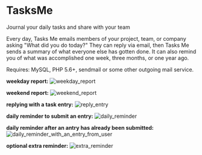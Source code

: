 # TasksMe
Journal your daily tasks and share with your team

Every day, Tasks Me emails members of your project, team, or company asking "What did you do today?" They can reply via email, then Tasks Me sends a summary of what everyone else has gotten done. It can also remind you of what was accomplished one week, three months, or one year ago.

Requires: MySQL, PHP 5.6+, sendmail or some other outgoing mail service.

**weekday report:**
![weekday_report](https://github.com/savetz/TasksMe/assets/15160098/c687cf0b-a56c-4ae8-8732-fc94d0d6483b)

**weekend report:**
![weekend_report](https://github.com/savetz/TasksMe/assets/15160098/42f0f1e2-59f9-495f-8d16-d68b62c9ead1)

**replying with a task entry:**
![reply_entry](https://github.com/savetz/TasksMe/assets/15160098/499006ae-aa36-43d7-ba07-d70316b58e33)

**daily reminder to submit an entry:**
![daily_reminder](https://github.com/savetz/TasksMe/assets/15160098/03ff77be-6406-4af8-a854-916fb6375518)

**daily reminder after an antry has already been submitted:**
![daily_reminder_with_an_entry_from_user](https://github.com/savetz/TasksMe/assets/15160098/a968b4f9-99bd-4f68-8a65-30c160719036)

**optional extra reminder:**
![extra_reminder](https://github.com/savetz/TasksMe/assets/15160098/f69570a6-f5a0-4e41-b72a-bf1b7df2ba9b)

